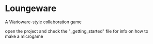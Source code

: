 # Loungeware
A Warioware-style collaboration game

open the project and check the "_getting_started" file for info on how to make a microgame

